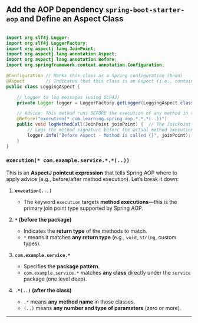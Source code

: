 ## Add the AOP Dependency `spring-boot-starter-aop` and Define an Aspect Class

``` java

import org.slf4j.Logger;
import org.slf4j.LoggerFactory;
import org.aspectj.lang.JoinPoint;
import org.aspectj.lang.annotation.Aspect;
import org.aspectj.lang.annotation.Before;
import org.springframework.context.annotation.Configuration;

@Configuration // Marks this class as a Spring configuration (bean)
@Aspect        // Indicates that this class is an Aspect (i.e., contains cross-cutting logic)
public class LoggingAspect {

    // Logger to log messages (using SLF4J)
    private Logger logger = LoggerFactory.getLogger(LoggingAspect.class);

    // Advice: This method runs BEFORE the execution of any method in the specified package
    @Before("execution(* com.learning.spring_aop.*.*.*(..))")
    public void logMethodCall(JoinPoint joinPoint) {  // The JoinPoint gives info like method name and arguments.
        // Logs the method signature before the actual method execution
        logger.info("Before Aspect - Method is called {}", joinPoint);
    }
}


```

### `execution(* com.example.service.*.*(..))`

This is an **AspectJ pointcut expression** that tells Spring AOP where to apply advice (e.g., before/after method execution). Let’s break it down:

1. **`execution(...)`**

   * The keyword `execution` targets **method executions**—this is the primary join point type supported by Spring AOP.

2. **`*` (before the package)**

   * Indicates the **return type** of the methods to match.
   * `*` means it matches **any return type** (e.g., `void`, `String`, custom types).

3. **`com.example.service.*`**

   * Specifies the **package pattern**.
   * `com.example.service.*` matches **any class** directly under the `service` package (one level deep).

4. **`.*(..)` (after the class)**

   * `.*` means **any method name** in those classes.
   * `(..)` means **any number and type of parameters** (zero or more).

---

